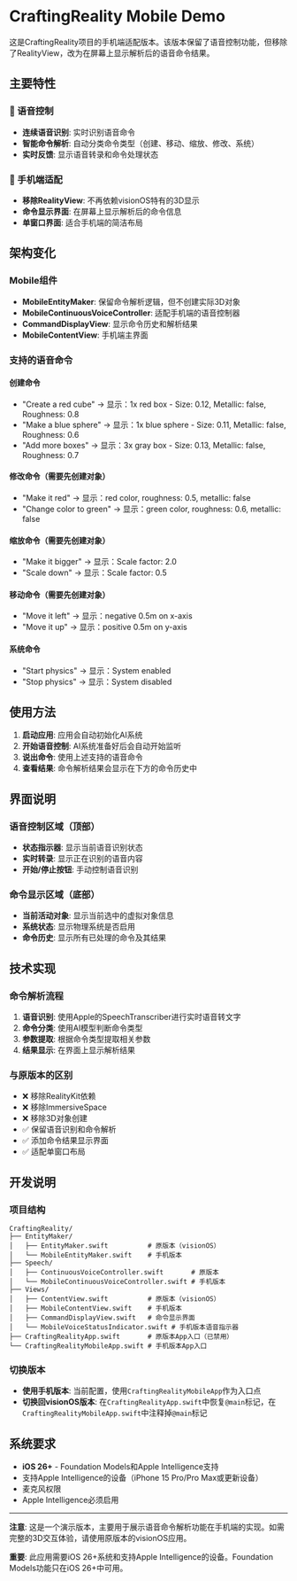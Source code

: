 # CraftingReality Mobile Demo

这是CraftingReality项目的手机端适配版本。该版本保留了语音控制功能，但移除了RealityView，改为在屏幕上显示解析后的语音命令结果。

## 主要特性

### 🎤 语音控制
- **连续语音识别**: 实时识别语音命令
- **智能命令解析**: 自动分类命令类型（创建、移动、缩放、修改、系统）
- **实时反馈**: 显示语音转录和命令处理状态

### 📱 手机端适配
- **移除RealityView**: 不再依赖visionOS特有的3D显示
- **命令显示界面**: 在屏幕上显示解析后的命令信息
- **单窗口界面**: 适合手机端的简洁布局

## 架构变化

### Mobile组件
- **MobileEntityMaker**: 保留命令解析逻辑，但不创建实际3D对象
- **MobileContinuousVoiceController**: 适配手机端的语音控制器
- **CommandDisplayView**: 显示命令历史和解析结果
- **MobileContentView**: 手机端主界面

### 支持的语音命令

#### 创建命令
- "Create a red cube" → 显示：1x red box - Size: 0.12, Metallic: false, Roughness: 0.8
- "Make a blue sphere" → 显示：1x blue sphere - Size: 0.11, Metallic: false, Roughness: 0.6
- "Add more boxes" → 显示：3x gray box - Size: 0.13, Metallic: false, Roughness: 0.7

#### 修改命令（需要先创建对象）
- "Make it red" → 显示：red color, roughness: 0.5, metallic: false
- "Change color to green" → 显示：green color, roughness: 0.6, metallic: false

#### 缩放命令（需要先创建对象）
- "Make it bigger" → 显示：Scale factor: 2.0
- "Scale down" → 显示：Scale factor: 0.5

#### 移动命令（需要先创建对象）
- "Move it left" → 显示：negative 0.5m on x-axis
- "Move it up" → 显示：positive 0.5m on y-axis

#### 系统命令
- "Start physics" → 显示：System enabled
- "Stop physics" → 显示：System disabled

## 使用方法

1. **启动应用**: 应用会自动初始化AI系统
2. **开始语音控制**: AI系统准备好后会自动开始监听
3. **说出命令**: 使用上述支持的语音命令
4. **查看结果**: 命令解析结果会显示在下方的命令历史中

## 界面说明

### 语音控制区域（顶部）
- **状态指示器**: 显示当前语音识别状态
- **实时转录**: 显示正在识别的语音内容
- **开始/停止按钮**: 手动控制语音识别

### 命令显示区域（底部）
- **当前活动对象**: 显示当前选中的虚拟对象信息
- **系统状态**: 显示物理系统是否启用
- **命令历史**: 显示所有已处理的命令及其结果

## 技术实现

### 命令解析流程
1. **语音识别**: 使用Apple的SpeechTranscriber进行实时语音转文字
2. **命令分类**: 使用AI模型判断命令类型
3. **参数提取**: 根据命令类型提取相关参数
4. **结果显示**: 在界面上显示解析结果

### 与原版本的区别
- ❌ 移除RealityKit依赖
- ❌ 移除ImmersiveSpace
- ❌ 移除3D对象创建
- ✅ 保留语音识别和命令解析
- ✅ 添加命令结果显示界面
- ✅ 适配单窗口布局

## 开发说明

### 项目结构
```
CraftingReality/
├── EntityMaker/
│   ├── EntityMaker.swift          # 原版本（visionOS）
│   └── MobileEntityMaker.swift    # 手机版本
├── Speech/
│   ├── ContinuousVoiceController.swift       # 原版本
│   └── MobileContinuousVoiceController.swift # 手机版本
├── Views/
│   ├── ContentView.swift          # 原版本（visionOS）
│   ├── MobileContentView.swift    # 手机版本
│   ├── CommandDisplayView.swift   # 命令显示界面
│   └── MobileVoiceStatusIndicator.swift # 手机版本语音指示器
├── CraftingRealityApp.swift       # 原版本App入口（已禁用）
└── CraftingRealityMobileApp.swift # 手机版本App入口
```

### 切换版本
- **使用手机版本**: 当前配置，使用`CraftingRealityMobileApp`作为入口点
- **切换回visionOS版本**: 在`CraftingRealityApp.swift`中恢复`@main`标记，在`CraftingRealityMobileApp.swift`中注释掉`@main`标记

## 系统要求
- **iOS 26+** - Foundation Models和Apple Intelligence支持
- 支持Apple Intelligence的设备（iPhone 15 Pro/Pro Max或更新设备）
- 麦克风权限
- Apple Intelligence必须启用

---

**注意**: 这是一个演示版本，主要用于展示语音命令解析功能在手机端的实现。如需完整的3D交互体验，请使用原版本的visionOS应用。

**重要**: 此应用需要iOS 26+系统和支持Apple Intelligence的设备。Foundation Models功能只在iOS 26+中可用。
